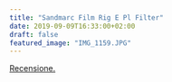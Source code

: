 ```yaml
---
title: "Sandmarc Film Rig E Pl Filter"
date: 2019-09-09T16:33:00+02:00
draft: false
featured_image: "IMG_1159.JPG"
---
```

<a href="https://www.techonair.it/sandmarc-film-rig-e-polarized-filter-recensione/" target="_blank" rel="nofollow" title="home">Recensione.</a>
